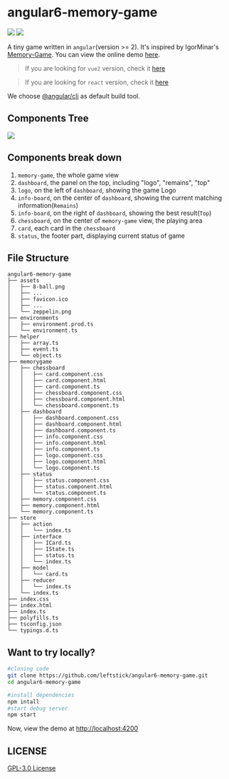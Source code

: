 # angular6-memory-game

![][david-url]
![][license-url]

A tiny game written in `angular`(version >= 2). It's inspired by IgorMinar's [Memory-Game](https://github.com/IgorMinar/Memory-Game). You can view the online demo [here](https://leftstick.github.io/angular6-memory-game).

> If you are looking for `vue2` version, check it [here](https://github.com/leftstick/vue-memory-game)

> If you are looking for `react` version, check it [here](https://github.com/leftstick/react-memory-game)

We choose [@angular/cli](https://www.npmjs.com/package/@angular/cli) as default build tool.

## Components Tree

![](https://raw.githubusercontent.com/leftstick/angular6-memory-game/master/doc/img/components.png)

## Components break down

1. `memory-game`, the whole game view
2. `dashboard`, the panel on the top, including "logo", "remains", "top"
3. `logo`, on the left of `dashboard`, showing the game Logo
4. `info-board`, on the center of `dashboard`, showing the current matching information(`Remains`)
5. `info-board`, on the right of `dashboard`, showing the best result(`Top`)
6. `chessboard`, on the center of `memory-game` view, the playing area
7. `card`, each card in the `chessboard`
8. `status`, the footer part, displaying current status of game

## File Structure

```
angular6-memory-game
├── assets
│   ├── 8-ball.png
│   ├── ...
│   ├── favicon.ico
│   ├── ...
│   └── zeppelin.png
├── environments
│   ├── environment.prod.ts
│   └── environment.ts
├── helper
│   ├── array.ts
│   ├── event.ts
│   └── object.ts
├── memorygame
│   ├── chessboard
│   │   ├── card.component.css
│   │   ├── card.component.html
│   │   ├── card.component.ts
│   │   ├── chessboard.component.css
│   │   ├── chessboard.component.html
│   │   └── chessboard.component.ts
│   ├── dashboard
│   │   ├── dashboard.component.css
│   │   ├── dashboard.component.html
│   │   ├── dashboard.component.ts
│   │   ├── info.component.css
│   │   ├── info.component.html
│   │   ├── info.component.ts
│   │   ├── logo.component.css
│   │   ├── logo.component.html
│   │   └── logo.component.ts
│   ├── status
│   │   ├── status.component.css
│   │   ├── status.component.html
│   │   └── status.component.ts
│   ├── memory.component.css
│   ├── memory.component.html
│   └── memory.component.ts
├── store
│   ├── action
│   │   └── index.ts
│   ├── interface
│   │   ├── ICard.ts
│   │   ├── IState.ts
│   │   ├── status.ts
│   │   └── index.ts
│   ├── model
│   │   └── card.ts
│   ├── reducer
│   │   └── index.ts
│   └── index.ts
├── index.css
├── index.html
├── index.ts
├── polyfills.ts
├── tsconfig.json
└── typings.d.ts
```

## Want to try locally?

```bash
#cloning code
git clone https://github.com/leftstick/angular6-memory-game.git
cd angular6-memory-game

#install dependencies
npm intall
#start debug server
npm start
```

Now, view the demo at [http://localhost:4200](http://localhost:4200)

## LICENSE

[GPL-3.0 License](https://raw.githubusercontent.com/leftstick/angular6-memory-game/master/LICENSE)

[david-url]: https://david-dm.org/leftstick/angular6-memory-game.png
[license-url]: https://img.shields.io/github/license/leftstick/angular6-memory-game.svg
